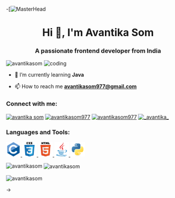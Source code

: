 
-[![MasterHead](https://images.unsplash.com/photo-1585079542156-2755d9c8a094?ixlib=rb-4.0.3&ixid=MnwxMjA3fDB8MHxwaG90by1wYWdlfHx8fGVufDB8fHx8&auto=format&fit=crop&w=774&q=80)
<h1 align="center">Hi 👋, I'm Avantika Som</h1>
<h3 align="center">A passionate frontend developer from India</h3>
<img align="right" alt="coding" width="400" src="https://cdna.artstation.com/p/assets/images/images/042/631/286/original/bryan-rodriguez-belchibia-1-rightspeed.gif?1635037562">

<p align="left"> <img src="https://komarev.com/ghpvc/?username=avantikasom&label=Profile%20views&color=0e75b6&style=flat" alt="avantikasom" /> </p>


- 🌱 I’m currently learning **Java**

- 📫 How to reach me **avantikasom977@gmail.com**

<h3 align="left">Connect with me:</h3>
<p align="left">
<a href="https://linkedin.com/in/avantika som" target="blank"><img align="center" src="https://raw.githubusercontent.com/rahuldkjain/github-profile-readme-generator/master/src/images/icons/Social/linked-in-alt.svg" alt="avantika som" height="30" width="40" /></a>
<a href="https://instagram.com/avantikasom977" target="blank"><img align="center" src="https://cdn.worldvectorlogo.com/logos/instagram-glyph-1.svg" alt="avantikasom977" height="30" width="40" /></a>
<a href="https://www.hackerrank.com/avantikasom977" target="blank"><img align="center" src="https://upload.wikimedia.org/wikipedia/commons/thumb/4/40/HackerRank_Icon-1000px.png/240px-HackerRank_Icon-1000px.png" alt="avantikasom977" height="30" width="40" /></a>
<a href="https://www.leetcode.com/_avantika_" target="blank"><img align="center" src="https://raw.githubusercontent.com/rahuldkjain/github-profile-readme-generator/master/src/images/icons/Social/leet-code.svg" alt="_avantika_" height="30" width="40" /></a>
</p>

<h3 align="left">Languages and Tools:</h3>
<p align="left"> <a href="https://www.cprogramming.com/" target="_blank" rel="noreferrer"> <img src="https://raw.githubusercontent.com/devicons/devicon/master/icons/c/c-original.svg" alt="c" width="40" height="40"/> </a> <a href="https://www.w3schools.com/css/" target="_blank" rel="noreferrer"> <img src="https://raw.githubusercontent.com/devicons/devicon/master/icons/css3/css3-original-wordmark.svg" alt="css3" width="40" height="40"/> </a> <a href="https://www.w3.org/html/" target="_blank" rel="noreferrer"> <img src="https://raw.githubusercontent.com/devicons/devicon/master/icons/html5/html5-original-wordmark.svg" alt="html5" width="40" height="40"/> </a> <a href="https://www.java.com" target="_blank" rel="noreferrer"> <img src="https://raw.githubusercontent.com/devicons/devicon/master/icons/java/java-original.svg" alt="java" width="40" height="40"/> </a> <a href="https://www.python.org" target="_blank" rel="noreferrer"> <img src="https://raw.githubusercontent.com/devicons/devicon/master/icons/python/python-original.svg" alt="python" width="40" height="40"/> </a> </p>

<p><img align="left" src="https://github-readme-stats.vercel.app/api/top-langs?username=avantikasom&show_icons=true&locale=en&layout=compact" alt="avantikasom" /></p>

<p>&nbsp;<img align="center" src="https://github-readme-stats.vercel.app/api?username=avantikasom&show_icons=true&locale=en" alt="avantikasom" /></p>

<p><img align="center" src="https://github-readme-streak-stats.herokuapp.com/?user=avantikasom&" alt="avantikasom" /></p>
->
